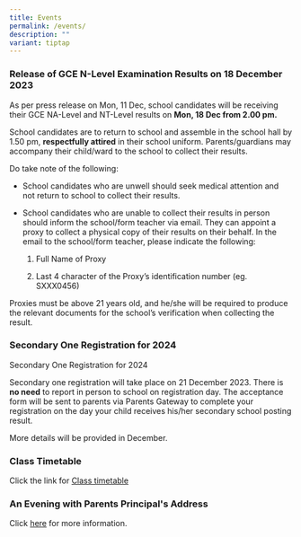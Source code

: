 ```yaml
---
title: Events
permalink: /events/
description: ""
variant: tiptap
---
```

<h3>Release of GCE N-Level Examination Results on 18 December 2023</h3><p> As per press release on Mon, 11 Dec, school candidates will be receiving their GCE NA-Level and NT-Level results on <strong>Mon, 18 Dec from 2.00 pm.</strong></p><p>School candidates are to return to school and assemble in the school hall by 1.50 pm, <strong>respectfully attired</strong> in their school uniform. Parents/guardians may accompany their child/ward to the school to collect their results.</p><p>Do take note of the following:</p><ul data-tight="true" class="tight"><li><p>School candidates who are unwell should seek medical attention and not return to school to collect their results.</p></li><li><p>School candidates who are unable to collect their results in person should inform the school/form teacher via email. They can appoint a proxy to collect a physical copy of their results on their behalf. In the email to the school/form teacher, please indicate the following:</p><ol data-tight="true" class="tight"><li><p>Full Name of Proxy</p></li><li><p>Last 4 character of the Proxy’s identification number (eg. SXXX0456)</p></li></ol></li></ul><p>Proxies must be above 21 years old, and he/she will be required to produce the relevant documents for the school’s verification when collecting the result.</p><h3>Secondary One Registration for 2024</h3><p>Secondary One Registration for 2024</p><p>Secondary one registration will take place on 21 December 2023. There is <strong>no need</strong> to report in person to school on registration day. The acceptance form will be sent to parents via Parents Gateway to complete your registration on the day your child receives his/her secondary school posting result.</p><p>More details will be provided in December.</p><h3>Class Timetable</h3><p>Click the link for <a href="/important-information/for-students/class-timetable/" rel="noopener noreferrer nofollow" target="_blank">Class timetable</a></p><h3>An Evening with Parents Principal's Address</h3><p>Click <a href="https://drive.google.com/file/d/1Lm4A_NcJDWGe9wv-GnXVvemDg7WChSw6/view?usp=share_link" rel="noopener noreferrer nofollow" target="_blank">here</a> for more information.</p>
